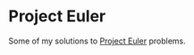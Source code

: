 Project Euler
=============

Some of my solutions to [Project Euler](http://projecteuler.net/) problems.
